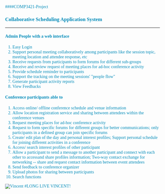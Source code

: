 <font color=#008AB8 face="Calibri">

####COMP3421-Project

### Collaborative Scheduling Application System
***

#### Admin People with a web interface

1. Easy Login
2. Support personal meeting collaboratively among participants like the session topic, meeting location and attendee response, etc
3. Receive requests from participants to form forums for different sub-groups
4. Receive and review request of meeting places for ad-hoc conference activity
5. Provide schedule reminder to participants
6. Support the tracking on the meeting sessions' "people flow"
7. Generate participant activity reports
8. View Feedbacks

#### Conference participants able to 

1. Access online/ offline conference schedule and venue information
2. Allow location registration service and sharing between attendees within the conference venues
3. Request meeting places for ad-hoc conference activity
4. Request to form specific forums for different groups for better communications; only participants in a defined group can join specific forums
5. Create/ edit plan of the day and personal interest profiles; Support personal schedule for joining different activities in a conference
6. Access/ search interest profiles of other participant
7. Allow a participant to send a message to another participant and connect with each other to accessand share profiles information; Two-way contact exchange for networking -- share and request contact information between event attendees
8. Send feedback to conference organizer
9. Upload photos for sharing between participants
10. Search functions

![Vincent](http://www.comp.polyu.edu.hk/files/staff-profile-picture-ng-vincent.jpg)
#LONG LIVE VINCENT!
